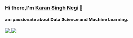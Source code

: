 ### Hi there,I'm [Karan Singh Negi](https://github.com/negikaran7) 👋
####  am passionate about Data Science and Machine Learning.



<a href="https://github-readme-stats.vercel.app/api?username=negikaran7">
<img align="center" src="https://github-readme-stats.vercel.app/api/top-langs/?username=negikaran7&show_icons=true&theme=dark&layout=compact" />
</a>

<a href="https://github-readme-stats.vercel.app/api?username=negikaran7">
  <img align="center" src="https://github-readme-stats.vercel.app/api?username=negikaran7&repo=negikaran7.github.io&theme=radical" />
</a>